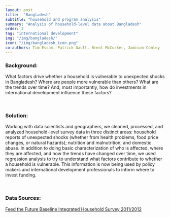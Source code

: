 ```yaml
---
layout: post
title:  "Bangladesh"
subtitle: "household and program analysis"
summary: "Analysis of household-level data about Bangladesh"
order: 3
tag: "international development"
img: "/img/bangladesh/"
icon: "/img/bangladesh_icon.png"
co-authors: Tim Essam, Patrick Gault, Brent McCusker, Jamison Conley
---
```


### Background:
What factors drive whether a household is vulnerable to unexpected shocks in Bangladesh? Where are people more vulnerable than others? What are the trends over time? And, most importantly, how do investments in international development influence these factors?

<br>

### Solution:
Working with data scientists and geographers, we cleaned, processed, and analyzed household-level survey data in three distinct areas: household reports of unexpected shocks (whether from health problems, food price changes, or natural hazards); nutrition and malnutrition; and domestic abuse. In addition to doing basic characterization of who is affected, where they are affected, and how the trends have changed over time, we used regression analysis to try to understand what factors contribute to whether a household is vulnerable. This information is now being used by policy makers and international development professionals to inform where to invest funding.

<br>

### Data Sources:
[Feed the Future Baseline Integrated Household Survey 2011/2012](https://www.usaid.gov/data/dataset/d6ac2eb7-85f5-4f35-9b45-5777a98972e3)
